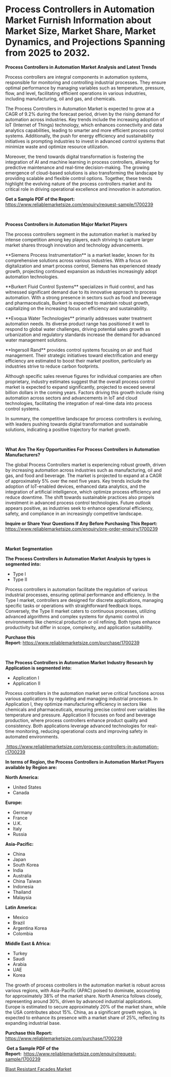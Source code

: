 <p><h1>Process Controllers in Automation Market Furnish Information about Market Size, Market Share, Market Dynamics, and Projections Spanning from 2025 to 2032.</h1></p><p><strong>Process Controllers in Automation Market Analysis and Latest Trends</strong></p>
<p><p>Process controllers are integral components in automation systems, responsible for monitoring and controlling industrial processes. They ensure optimal performance by managing variables such as temperature, pressure, flow, and level, facilitating efficient operations in various industries, including manufacturing, oil and gas, and chemicals.</p><p>The Process Controllers in Automation Market is expected to grow at a CAGR of 9.2% during the forecast period, driven by the rising demand for automation across industries. Key trends include the increasing adoption of IoT (Internet of Things) technology, which enhances connectivity and data analytics capabilities, leading to smarter and more efficient process control systems. Additionally, the push for energy efficiency and sustainability initiatives is prompting industries to invest in advanced control systems that minimize waste and optimize resource utilization.</p><p>Moreover, the trend towards digital transformation is fostering the integration of AI and machine learning in process controllers, allowing for predictive maintenance and real-time decision-making. The growing emergence of cloud-based solutions is also transforming the landscape by providing scalable and flexible control options. Together, these trends highlight the evolving nature of the process controllers market and its critical role in driving operational excellence and innovation in automation.</p></p>
<p><strong>Get a Sample PDF of the Report:&nbsp;</strong> <a href="https://www.reliablemarketsize.com/enquiry/request-sample/1700239?utm_campaign=1897&utm_medium=2&utm_source=Github&utm_content=ia&utm_term=09012025&utm_id=process-controllers-in-automation">https://www.reliablemarketsize.com/enquiry/request-sample/1700239</a></p>
<p>&nbsp;</p>
<p><strong>Process Controllers in Automation Major Market Players</strong></p>
<p><p>The process controllers segment in the automation market is marked by intense competition among key players, each striving to capture larger market shares through innovation and technology advancements. </p><p>**Siemens Process Instrumentation** is a market leader, known for its comprehensive solutions across various industries. With a focus on digitalization and smart process control, Siemens has experienced steady growth, projecting continued expansion as industries increasingly adopt automation technologies.</p><p>**Burkert Fluid Control Systems** specializes in fluid control, and has witnessed significant demand due to its innovative approach to process automation. With a strong presence in sectors such as food and beverage and pharmaceuticals, Burkert is expected to maintain robust growth, capitalizing on the increasing focus on efficiency and sustainability.</p><p>**Evoqua Water Technologies** primarily addresses water treatment automation needs. Its diverse product range has positioned it well to respond to global water challenges, driving potential sales growth as urbanization and regulatory standards increase the demand for advanced water management solutions.</p><p>**Ingersoll Rand** provides control systems focusing on air and fluid management. Their strategic initiatives toward electrification and energy efficiency are estimated to boost their market position, particularly as industries strive to reduce carbon footprints.</p><p>Although specific sales revenue figures for individual companies are often proprietary, industry estimates suggest that the overall process control market is expected to expand significantly, projected to exceed several billion dollars in the coming years. Factors driving this growth include rising automation across sectors and advancements in IoT and cloud technologies, facilitating the integration of real-time data into process control systems.</p><p>In summary, the competitive landscape for process controllers is evolving, with leaders pushing towards digital transformation and sustainable solutions, indicating a positive trajectory for market growth.</p></p>
<p>&nbsp;</p>
<p><strong>What Are The Key Opportunities For Process Controllers in Automation Manufacturers?</strong></p>
<p><p>The global Process Controllers market is experiencing robust growth, driven by increasing automation across industries such as manufacturing, oil and gas, and food and beverage. The market is projected to expand at a CAGR of approximately 5% over the next five years. Key trends include the adoption of IoT-enabled devices, enhanced data analytics, and the integration of artificial intelligence, which optimize process efficiency and reduce downtime. The shift towards sustainable practices also propels investment in advanced process control technologies. Future outlook appears positive, as industries seek to enhance operational efficiency, safety, and compliance in an increasingly competitive landscape.</p></p>
<p><strong>Inquire or Share Your Questions If Any Before Purchasing This Report:</strong> <a href="https://www.reliablemarketsize.com/enquiry/pre-order-enquiry/1700239?utm_campaign=1897&utm_medium=2&utm_source=Github&utm_content=ia&utm_term=09012025&utm_id=process-controllers-in-automation">https://www.reliablemarketsize.com/enquiry/pre-order-enquiry/1700239</a></p>
<p>&nbsp;</p>
<p><strong>Market Segmentation</strong></p>
<p><strong>The Process Controllers in Automation Market Analysis by types is segmented into:</strong></p>
<p><ul><li>Type I</li><li>Type II</li></ul></p>
<p><p>Process controllers in automation facilitate the regulation of various industrial processes, ensuring optimal performance and efficiency. In the Type I market, controllers are designed for discrete applications, managing specific tasks or operations with straightforward feedback loops. Conversely, the Type II market caters to continuous processes, utilizing advanced algorithms and complex systems for dynamic control in environments like chemical production or oil refining. Both types enhance productivity but differ in scope, complexity, and application suitability.</p></p>
<p><strong>Purchase this Report:&nbsp;</strong><a href="https://www.reliablemarketsize.com/purchase/1700239?utm_campaign=1897&utm_medium=2&utm_source=Github&utm_content=ia&utm_term=09012025&utm_id=process-controllers-in-automation">https://www.reliablemarketsize.com/purchase/1700239</a></p>
<p>&nbsp;</p>
<p><strong>The Process Controllers in Automation Market Industry Research by Application is segmented into:</strong></p>
<p><ul><li>Application I</li><li>Application II</li></ul></p>
<p><p>Process controllers in the automation market serve critical functions across various applications by regulating and managing industrial processes. In Application I, they optimize manufacturing efficiency in sectors like chemicals and pharmaceuticals, ensuring precise control over variables like temperature and pressure. Application II focuses on food and beverage production, where process controllers enhance product quality and consistency. Both applications leverage advanced technologies for real-time monitoring, reducing operational costs and improving safety in automated environments.</p></p>
<p><a href="https://www.reliablemarketsize.com/process-controllers-in-automation-r1700239?utm_campaign=1897&utm_medium=2&utm_source=Github&utm_content=ia&utm_term=09012025&utm_id=process-controllers-in-automation">&nbsp;https://www.reliablemarketsize.com/process-controllers-in-automation-r1700239</a></p>
<p><strong>In terms of Region, the Process Controllers in Automation Market Players available by Region are:</strong></p>
<p>
    <p> <strong> North America: </strong>
        <ul>
            <li>United States</li>
            <li>Canada</li>
        </ul>
        </p> 
    <p> <strong> Europe: </strong>
        <ul>
            <li>Germany</li>
            <li>France</li>
            <li>U.K.</li>
            <li>Italy</li>
            <li>Russia</li>
        </ul>
        </p> 
    <p> <strong> Asia-Pacific: </strong>
        <ul>
            <li>China</li>
            <li>Japan</li>
            <li>South Korea</li>
            <li>India</li>
            <li>Australia</li>
            <li>China Taiwan</li>
            <li>Indonesia</li>
            <li>Thailand</li>
            <li>Malaysia</li>
        </ul>
        </p> 
    <p> <strong> Latin America: </strong>
        <ul>
            <li>Mexico</li>
            <li>Brazil</li>
            <li>Argentina Korea</li>
            <li>Colombia</li>
        </ul>
        </p> 
    <p> <strong> Middle East & Africa: </strong>
        <ul>
            <li>Turkey</li>
            <li>Saudi</li>
            <li>Arabia</li>
            <li>UAE</li>
            <li>Korea</li>
        </ul>
    </p>
    </p>
<p><p>The growth of process controllers in the automation market is robust across various regions, with Asia-Pacific (APAC) poised to dominate, accounting for approximately 38% of the market share. North America follows closely, representing around 30%, driven by advanced industrial applications. Europe is estimated to secure approximately 20% of the market share, while the USA contributes about 15%. China, as a significant growth region, is expected to enhance its presence with a market share of 25%, reflecting its expanding industrial base.</p></p>
<p><strong>Purchase this Report: </strong><a href="https://www.reliablemarketsize.com/purchase/1700239?utm_campaign=1897&utm_medium=2&utm_source=Github&utm_content=ia&utm_term=09012025&utm_id=process-controllers-in-automation">https://www.reliablemarketsize.com/purchase/1700239</a></p>
<p>&nbsp;<strong>Get a Sample PDF of the Report:&nbsp;&nbsp;</strong><a href="https://www.reliablemarketsize.com/enquiry/request-sample/1700239?utm_campaign=1897&utm_medium=2&utm_source=Github&utm_content=ia&utm_term=09012025&utm_id=process-controllers-in-automation">https://www.reliablemarketsize.com/enquiry/request-sample/1700239</a></p>
<p><strong></strong></p>
<p><p><a href="https://github.com/ChiragRP21/Market-Research-Report-List-7/blob/main/blast-resistant-facades-market.md?utm_campaign=1897&utm_medium=2&utm_source=Github&utm_content=ia&utm_term=09012025&utm_id=process-controllers-in-automation">Blast Resistant Facades Market</a></p></p>